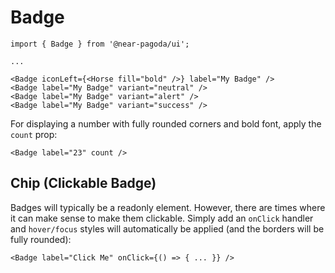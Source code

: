 # Badge

```tsx
import { Badge } from '@near-pagoda/ui';

...

<Badge iconLeft={<Horse fill="bold" />} label="My Badge" />
<Badge label="My Badge" variant="neutral" />
<Badge label="My Badge" variant="alert" />
<Badge label="My Badge" variant="success" />
```

For displaying a number with fully rounded corners and bold font, apply the `count` prop:

```tsx
<Badge label="23" count />
```

## Chip (Clickable Badge)

Badges will typically be a readonly element. However, there are times where it can make sense to make them clickable. Simply add an `onClick` handler and `hover/focus` styles will automatically be applied (and the borders will be fully rounded):

```tsx
<Badge label="Click Me" onClick={() => { ... }} />
```
